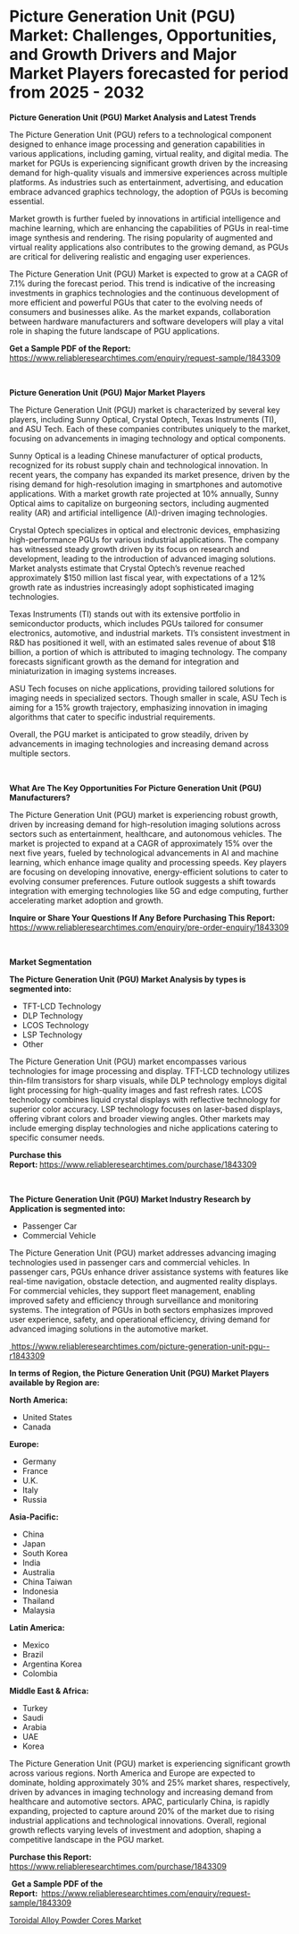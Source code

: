 <p><h1>Picture Generation Unit (PGU) Market: Challenges, Opportunities, and Growth Drivers and Major Market Players forecasted for period from 2025 - 2032</h1></p><p><strong>Picture Generation Unit (PGU) Market Analysis and Latest Trends</strong></p>
<p><p>The Picture Generation Unit (PGU) refers to a technological component designed to enhance image processing and generation capabilities in various applications, including gaming, virtual reality, and digital media. The market for PGUs is experiencing significant growth driven by the increasing demand for high-quality visuals and immersive experiences across multiple platforms. As industries such as entertainment, advertising, and education embrace advanced graphics technology, the adoption of PGUs is becoming essential.</p><p>Market growth is further fueled by innovations in artificial intelligence and machine learning, which are enhancing the capabilities of PGUs in real-time image synthesis and rendering. The rising popularity of augmented and virtual reality applications also contributes to the growing demand, as PGUs are critical for delivering realistic and engaging user experiences.</p><p>The Picture Generation Unit (PGU) Market is expected to grow at a CAGR of 7.1% during the forecast period. This trend is indicative of the increasing investments in graphics technologies and the continuous development of more efficient and powerful PGUs that cater to the evolving needs of consumers and businesses alike. As the market expands, collaboration between hardware manufacturers and software developers will play a vital role in shaping the future landscape of PGU applications.</p></p>
<p><strong>Get a Sample PDF of the Report:&nbsp;</strong> <a href="https://www.reliableresearchtimes.com/enquiry/request-sample/1843309?utm_campaign=2305&utm_medium=2&utm_source=Github&utm_content=ia&utm_term=13022025&utm_id=picture-generation-unit-pgu">https://www.reliableresearchtimes.com/enquiry/request-sample/1843309</a></p>
<p>&nbsp;</p>
<p><strong>Picture Generation Unit (PGU) Major Market Players</strong></p>
<p><p>The Picture Generation Unit (PGU) market is characterized by several key players, including Sunny Optical, Crystal Optech, Texas Instruments (TI), and ASU Tech. Each of these companies contributes uniquely to the market, focusing on advancements in imaging technology and optical components.</p><p>Sunny Optical is a leading Chinese manufacturer of optical products, recognized for its robust supply chain and technological innovation. In recent years, the company has expanded its market presence, driven by the rising demand for high-resolution imaging in smartphones and automotive applications. With a market growth rate projected at 10% annually, Sunny Optical aims to capitalize on burgeoning sectors, including augmented reality (AR) and artificial intelligence (AI)-driven imaging technologies.</p><p>Crystal Optech specializes in optical and electronic devices, emphasizing high-performance PGUs for various industrial applications. The company has witnessed steady growth driven by its focus on research and development, leading to the introduction of advanced imaging solutions. Market analysts estimate that Crystal Optech’s revenue reached approximately $150 million last fiscal year, with expectations of a 12% growth rate as industries increasingly adopt sophisticated imaging technologies.</p><p>Texas Instruments (TI) stands out with its extensive portfolio in semiconductor products, which includes PGUs tailored for consumer electronics, automotive, and industrial markets. TI’s consistent investment in R&D has positioned it well, with an estimated sales revenue of about $18 billion, a portion of which is attributed to imaging technology. The company forecasts significant growth as the demand for integration and miniaturization in imaging systems increases.</p><p>ASU Tech focuses on niche applications, providing tailored solutions for imaging needs in specialized sectors. Though smaller in scale, ASU Tech is aiming for a 15% growth trajectory, emphasizing innovation in imaging algorithms that cater to specific industrial requirements. </p><p>Overall, the PGU market is anticipated to grow steadily, driven by advancements in imaging technologies and increasing demand across multiple sectors.</p></p>
<p>&nbsp;</p>
<p><strong>What Are The Key Opportunities For Picture Generation Unit (PGU) Manufacturers?</strong></p>
<p><p>The Picture Generation Unit (PGU) market is experiencing robust growth, driven by increasing demand for high-resolution imaging solutions across sectors such as entertainment, healthcare, and autonomous vehicles. The market is projected to expand at a CAGR of approximately 15% over the next five years, fueled by technological advancements in AI and machine learning, which enhance image quality and processing speeds. Key players are focusing on developing innovative, energy-efficient solutions to cater to evolving consumer preferences. Future outlook suggests a shift towards integration with emerging technologies like 5G and edge computing, further accelerating market adoption and growth.</p></p>
<p><strong>Inquire or Share Your Questions If Any Before Purchasing This Report:</strong> <a href="https://www.reliableresearchtimes.com/enquiry/pre-order-enquiry/1843309?utm_campaign=2305&utm_medium=2&utm_source=Github&utm_content=ia&utm_term=13022025&utm_id=picture-generation-unit-pgu">https://www.reliableresearchtimes.com/enquiry/pre-order-enquiry/1843309</a></p>
<p>&nbsp;</p>
<p><strong>Market Segmentation</strong></p>
<p><strong>The Picture Generation Unit (PGU) Market Analysis by types is segmented into:</strong></p>
<p><ul><li>TFT-LCD Technology</li><li>DLP Technology</li><li>LCOS Technology</li><li>LSP Technology</li><li>Other</li></ul></p>
<p><p>The Picture Generation Unit (PGU) market encompasses various technologies for image processing and display. TFT-LCD technology utilizes thin-film transistors for sharp visuals, while DLP technology employs digital light processing for high-quality images and fast refresh rates. LCOS technology combines liquid crystal displays with reflective technology for superior color accuracy. LSP technology focuses on laser-based displays, offering vibrant colors and broader viewing angles. Other markets may include emerging display technologies and niche applications catering to specific consumer needs.</p></p>
<p><strong>Purchase this Report:&nbsp;</strong><a href="https://www.reliableresearchtimes.com/purchase/1843309?utm_campaign=2305&utm_medium=2&utm_source=Github&utm_content=ia&utm_term=13022025&utm_id=picture-generation-unit-pgu">https://www.reliableresearchtimes.com/purchase/1843309</a></p>
<p>&nbsp;</p>
<p><strong>The Picture Generation Unit (PGU) Market Industry Research by Application is segmented into:</strong></p>
<p><ul><li>Passenger Car</li><li>Commercial Vehicle</li></ul></p>
<p><p>The Picture Generation Unit (PGU) market addresses advancing imaging technologies used in passenger cars and commercial vehicles. In passenger cars, PGUs enhance driver assistance systems with features like real-time navigation, obstacle detection, and augmented reality displays. For commercial vehicles, they support fleet management, enabling improved safety and efficiency through surveillance and monitoring systems. The integration of PGUs in both sectors emphasizes improved user experience, safety, and operational efficiency, driving demand for advanced imaging solutions in the automotive market.</p></p>
<p><a href="https://www.reliableresearchtimes.com/picture-generation-unit-pgu--r1843309?utm_campaign=2305&utm_medium=2&utm_source=Github&utm_content=ia&utm_term=13022025&utm_id=picture-generation-unit-pgu">&nbsp;https://www.reliableresearchtimes.com/picture-generation-unit-pgu--r1843309</a></p>
<p><strong>In terms of Region, the Picture Generation Unit (PGU) Market Players available by Region are:</strong></p>
<p>
    <p> <strong> North America: </strong>
        <ul>
            <li>United States</li>
            <li>Canada</li>
        </ul>
        </p> 
    <p> <strong> Europe: </strong>
        <ul>
            <li>Germany</li>
            <li>France</li>
            <li>U.K.</li>
            <li>Italy</li>
            <li>Russia</li>
        </ul>
        </p> 
    <p> <strong> Asia-Pacific: </strong>
        <ul>
            <li>China</li>
            <li>Japan</li>
            <li>South Korea</li>
            <li>India</li>
            <li>Australia</li>
            <li>China Taiwan</li>
            <li>Indonesia</li>
            <li>Thailand</li>
            <li>Malaysia</li>
        </ul>
        </p> 
    <p> <strong> Latin America: </strong>
        <ul>
            <li>Mexico</li>
            <li>Brazil</li>
            <li>Argentina Korea</li>
            <li>Colombia</li>
        </ul>
        </p> 
    <p> <strong> Middle East & Africa: </strong>
        <ul>
            <li>Turkey</li>
            <li>Saudi</li>
            <li>Arabia</li>
            <li>UAE</li>
            <li>Korea</li>
        </ul>
    </p>
    </p>
<p><p>The Picture Generation Unit (PGU) market is experiencing significant growth across various regions. North America and Europe are expected to dominate, holding approximately 30% and 25% market shares, respectively, driven by advances in imaging technology and increasing demand from healthcare and automotive sectors. APAC, particularly China, is rapidly expanding, projected to capture around 20% of the market due to rising industrial applications and technological innovations. Overall, regional growth reflects varying levels of investment and adoption, shaping a competitive landscape in the PGU market.</p></p>
<p><strong>Purchase this Report: </strong><a href="https://www.reliableresearchtimes.com/purchase/1843309?utm_campaign=2305&utm_medium=2&utm_source=Github&utm_content=ia&utm_term=13022025&utm_id=picture-generation-unit-pgu">https://www.reliableresearchtimes.com/purchase/1843309</a></p>
<p>&nbsp;<strong>Get a Sample PDF of the Report:&nbsp;&nbsp;</strong><a href="https://www.reliableresearchtimes.com/enquiry/request-sample/1843309?utm_campaign=2305&utm_medium=2&utm_source=Github&utm_content=ia&utm_term=13022025&utm_id=picture-generation-unit-pgu">https://www.reliableresearchtimes.com/enquiry/request-sample/1843309</a></p>
<p><strong></strong></p>
<p><p><a href="https://github.com/sherikacas30/Market-Research-Report-List-1/blob/main/toroidal-alloy-powder-cores-market.md?utm_campaign=2305&utm_medium=2&utm_source=Github&utm_content=ia&utm_term=13022025&utm_id=picture-generation-unit-pgu">Toroidal Alloy Powder Cores Market</a></p></p>